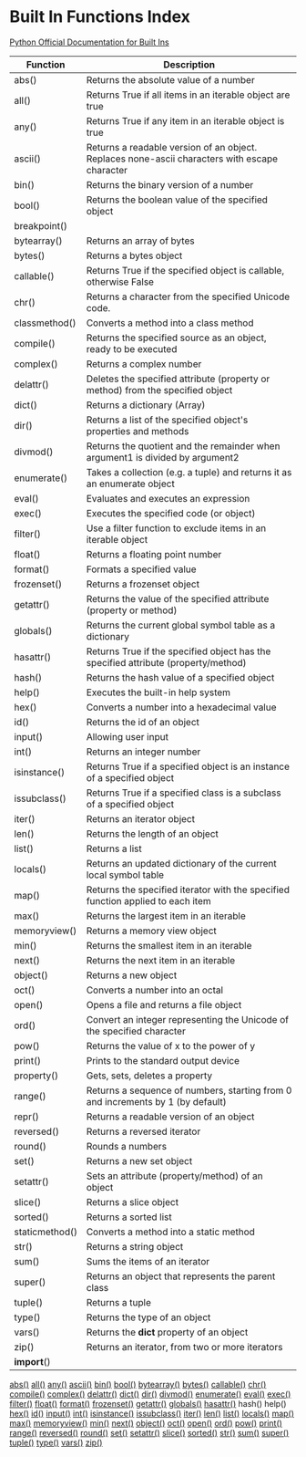 # Built In Functions Index

[Python Official Documentation for Built Ins](https://docs.python.org/3/library/functions.html)

| Function       | Description                                                                                   |
| -------------- | --------------------------------------------------------------------------------------------- |
| abs()          | Returns the absolute value of a number                                                        |
| all()          | Returns True if all items in an iterable object are true                                      |
| any()          | Returns True if any item in an iterable object is true                                        |
| ascii()        | Returns a readable version of an object. Replaces none-ascii characters with escape character |
| bin()          | Returns the binary version of a number                                                        |
| bool()         | Returns the boolean value of the specified object                                             |
| breakpoint()   |                                                                                               |
| bytearray()    | Returns an array of bytes                                                                     |
| bytes()        | Returns a bytes object                                                                        |
| callable()     | Returns True if the specified object is callable, otherwise False                             |
| chr()          | Returns a character from the specified Unicode code.                                          |
| classmethod()  | Converts a method into a class method                                                         |
| compile()      | Returns the specified source as an object, ready to be executed                               |
| complex()      | Returns a complex number                                                                      |
| delattr()      | Deletes the specified attribute (property or method) from the specified object                |
| dict()         | Returns a dictionary (Array)                                                                  |
| dir()          | Returns a list of the specified object's properties and methods                               |
| divmod()       | Returns the quotient and the remainder when argument1 is divided by argument2                 |
| enumerate()    | Takes a collection (e.g. a tuple) and returns it as an enumerate object                       |
| eval()         | Evaluates and executes an expression                                                          |
| exec()         | Executes the specified code (or object)                                                       |
| filter()       | Use a filter function to exclude items in an iterable object                                  |
| float()        | Returns a floating point number                                                               |
| format()       | Formats a specified value                                                                     |
| frozenset()    | Returns a frozenset object                                                                    |
| getattr()      | Returns the value of the specified attribute (property or method)                             |
| globals()      | Returns the current global symbol table as a dictionary                                       |
| hasattr()      | Returns True if the specified object has the specified attribute (property/method)            |
| hash()         | Returns the hash value of a specified object                                                  |
| help()         | Executes the built-in help system                                                             |
| hex()          | Converts a number into a hexadecimal value                                                    |
| id()           | Returns the id of an object                                                                   |
| input()        | Allowing user input                                                                           |
| int()          | Returns an integer number                                                                     |
| isinstance()   | Returns True if a specified object is an instance of a specified object                       |
| issubclass()   | Returns True if a specified class is a subclass of a specified object                         |
| iter()         | Returns an iterator object                                                                    |
| len()          | Returns the length of an object                                                               |
| list()         | Returns a list                                                                                |
| locals()       | Returns an updated dictionary of the current local symbol table                               |
| map()          | Returns the specified iterator with the specified function applied to each item               |
| max()          | Returns the largest item in an iterable                                                       |
| memoryview()   | Returns a memory view object                                                                  |
| min()          | Returns the smallest item in an iterable                                                      |
| next()         | Returns the next item in an iterable                                                          |
| object()       | Returns a new object                                                                          |
| oct()          | Converts a number into an octal                                                               |
| open()         | Opens a file and returns a file object                                                        |
| ord()          | Convert an integer representing the Unicode of the specified character                        |
| pow()          | Returns the value of x to the power of y                                                      |
| print()        | Prints to the standard output device                                                          |
| property()     | Gets, sets, deletes a property                                                                |
| range()        | Returns a sequence of numbers, starting from 0 and increments by 1 (by default)               |
| repr()         | Returns a readable version of an object                                                       |
| reversed()     | Returns a reversed iterator                                                                   |
| round()        | Rounds a numbers                                                                              |
| set()          | Returns a new set object                                                                      |
| setattr()      | Sets an attribute (property/method) of an object                                              |
| slice()        | Returns a slice object                                                                        |
| sorted()       | Returns a sorted list                                                                         |
| staticmethod() | Converts a method into a static method                                                        |
| str()          | Returns a string object                                                                       |
| sum()          | Sums the items of an iterator                                                                 |
| super()        | Returns an object that represents the parent class                                            |
| tuple()        | Returns a tuple                                                                               |
| type()         | Returns the type of an object                                                                 |
| vars()         | Returns the __dict__ property of an object                                                    |
| zip()          | Returns an iterator, from two or more iterators                                               |
| __import__()   |                                                                                               |



[abs()](https://www.w3schools.com/python/ref_func_abs.asp)
[all()](https://www.w3schools.com/python/ref_func_all.asp)
[any()](https://www.w3schools.com/python/ref_func_any.asp)
[ascii()](https://www.w3schools.com/python/ref_func_ascii.asp)
[bin()](https://www.w3schools.com/python/ref_func_bin.asp)
[bool()](https://www.w3schools.com/python/ref_func_bool.asp)
[bytearray()](https://www.w3schools.com/python/ref_func_bytearray.asp)
[bytes()](https://www.w3schools.com/python/ref_func_bytes.asp)
[callable()](https://www.w3schools.com/python/ref_func_callable.asp)
[chr()](https://www.w3schools.com/python/ref_func_chr.asp)
[compile()](https://www.w3schools.com/python/ref_func_compile.asp)
[complex()](https://www.w3schools.com/python/ref_func_complex.asp)
[delattr()](https://www.w3schools.com/python/ref_func_delattr.asp)
[dict()](https://www.w3schools.com/python/ref_func_dict.asp)
[dir()](https://www.w3schools.com/python/ref_func_dir.asp)
[divmod()](https://www.w3schools.com/python/ref_func_divmod.asp)
[enumerate()](https://www.w3schools.com/python/ref_func_enumerate.asp)
[eval()](https://www.w3schools.com/python/ref_func_eval.asp)
[exec()](https://www.w3schools.com/python/ref_func_exec.asp)
[filter()](https://www.w3schools.com/python/ref_func_filter.asp)
[float()](https://www.w3schools.com/python/ref_func_float.asp)
[format()](https://www.w3schools.com/python/ref_func_format.asp)
[frozenset()](https://www.w3schools.com/python/ref_func_frozenset.asp)
[getattr()](https://www.w3schools.com/python/ref_func_getattr.asp)
[globals()](https://www.w3schools.com/python/ref_func_globals.asp)
[hasattr()](https://www.w3schools.com/python/ref_func_hasattr.asp)
hash()
help()
[hex()](https://www.w3schools.com/python/ref_func_hex.asp)
[id()](https://www.w3schools.com/python/ref_func_id.asp)
[input()](https://www.w3schools.com/python/ref_func_input.asp)
[int()](https://www.w3schools.com/python/ref_func_int.asp)
[isinstance()](https://www.w3schools.com/python/ref_func_isinstance.asp)
[issubclass()](https://www.w3schools.com/python/ref_func_issubclass.asp)
[iter()](https://www.w3schools.com/python/ref_func_iter.asp)
[len()](https://www.w3schools.com/python/ref_func_len.asp)
[list()](https://www.w3schools.com/python/ref_func_list.asp)
[locals()](https://www.w3schools.com/python/ref_func_locals.asp)
[map()](https://www.w3schools.com/python/ref_func_map.asp)
[max()](https://www.w3schools.com/python/ref_func_max.asp)
[memoryview()](https://www.w3schools.com/python/ref_func_memoryview.asp)
[min()](https://www.w3schools.com/python/ref_func_min.asp)
[next()](https://www.w3schools.com/python/ref_func_next.asp)
[object()](https://www.w3schools.com/python/ref_func_object.asp)
[oct()](https://www.w3schools.com/python/ref_func_oct.asp)
[open()](https://www.w3schools.com/python/ref_func_open.asp)
[ord()](https://www.w3schools.com/python/ref_func_ord.asp)
[pow()](https://www.w3schools.com/python/ref_func_pow.asp)
[print()](https://www.w3schools.com/python/ref_func_print.asp)
[range()](https://www.w3schools.com/python/ref_func_range.asp)
[reversed()](https://www.w3schools.com/python/ref_func_reversed.asp)
[round()](https://www.w3schools.com/python/ref_func_round.asp)
[set()](https://www.w3schools.com/python/ref_func_set.asp)
[setattr()](https://www.w3schools.com/python/ref_func_setattr.asp)
[slice()](https://www.w3schools.com/python/ref_func_slice.asp)
[sorted()](https://www.w3schools.com/python/ref_func_sorted.asp)
[str()](https://www.w3schools.com/python/ref_func_str.asp)
[sum()](https://www.w3schools.com/python/ref_func_sum.asp)
[super()](https://www.w3schools.com/python/ref_func_super.asp)
[tuple()](https://www.w3schools.com/python/ref_func_tuple.asp)
[type()](https://www.w3schools.com/python/ref_func_type.asp)
[vars()](https://www.w3schools.com/python/ref_func_vars.asp)
[zip()](https://www.w3schools.com/python/ref_func_zip.asp)


